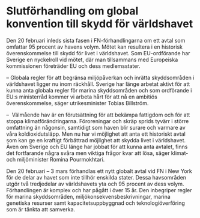 # Slutförhandling om global konvention till skydd för världshavet

Den 20 februari inleds sista fasen i FN-förhandlingarna om ett avtal som omfattar 95 procent av havens volym. Mötet kan resultera i en historisk överenskommelse till skydd för livet i världshavet. Som EU-ordförande har Sverige en nyckelroll vid mötet, där man tillsammans med Europeiska kommissionen företräder EU och dess medlemsstater.

– Globala regler för att begränsa miljöpåverkan och inrätta skyddsområden i världshavet ligger nu inom räckhåll. Sverige har länge arbetat aktivt för att kunna anta globala regler för marina skyddsområden och som ordförande i EU:s ministerråd kommer vi arbeta hårt för att nå en ambitiös överenskommelse, säger utrikesminister Tobias Billström.

–  Välmående hav är en förutsättning för att bekämpa fattigdom och för att stoppa klimatförändringarna. Föroreningar och skräp sprids tyvärr i större omfattning än någonsin, samtidigt som haven blir surare och varmare av våra koldioxidutsläpp. Men nu har vi möjlighet att anta ett historiskt avtal som kan ge en kraftigt förbättrad möjlighet att skydda livet i världshavet. Även om Sverige och EU länge har jobbat för att kunna anta avtalet, finns det fortfarande några svåra men viktiga frågor kvar att lösa, säger klimat- och miljöminister Romina Pourmokhtari.

Den 20 februari – 3 mars förhandlas ett nytt globalt avtal vid FN i New York för de delar av havet som inte tillhör enskilda stater. Dessa havsområden utgör två tredjedelar av världshavets yta och 95 procent av dess volym. Förhandlingen är komplex och har pågått i över 15 år. Den inbegriper regler för marina skyddsområden, miljökonsekvensbeskrivningar, marina genetiska resurser samt kapacitetsuppbyggnad och teknologiöverföring som är tänkta att samverka.
